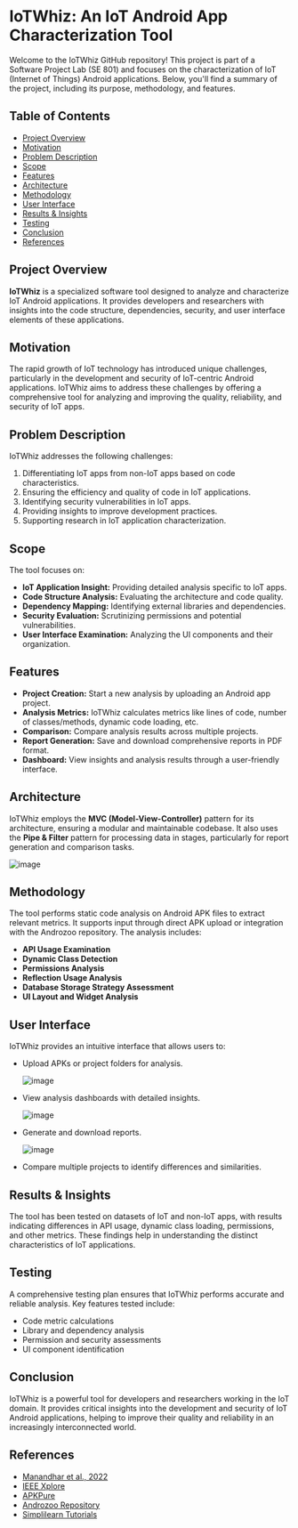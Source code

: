 # IoTWhiz: An IoT Android App Characterization Tool

Welcome to the IoTWhiz GitHub repository! This project is part of a Software Project Lab (SE 801) and focuses on the characterization of IoT (Internet of Things) Android applications. Below, you'll find a summary of the project, including its purpose, methodology, and features.

## Table of Contents

- [Project Overview](#project-overview)
- [Motivation](#motivation)
- [Problem Description](#problem-description)
- [Scope](#scope)
- [Features](#features)
- [Architecture](#architecture)
- [Methodology](#methodology)
- [User Interface](#user-interface)
- [Results & Insights](#results--insights)
- [Testing](#testing)
- [Conclusion](#conclusion)
- [References](#references)

## Project Overview

**IoTWhiz** is a specialized software tool designed to analyze and characterize IoT Android applications. It provides developers and researchers with insights into the code structure, dependencies, security, and user interface elements of these applications.

## Motivation

The rapid growth of IoT technology has introduced unique challenges, particularly in the development and security of IoT-centric Android applications. IoTWhiz aims to address these challenges by offering a comprehensive tool for analyzing and improving the quality, reliability, and security of IoT apps.

## Problem Description

IoTWhiz addresses the following challenges:
1. Differentiating IoT apps from non-IoT apps based on code characteristics.
2. Ensuring the efficiency and quality of code in IoT applications.
3. Identifying security vulnerabilities in IoT apps.
4. Providing insights to improve development practices.
5. Supporting research in IoT application characterization.

## Scope

The tool focuses on:
- **IoT Application Insight:** Providing detailed analysis specific to IoT apps.
- **Code Structure Analysis:** Evaluating the architecture and code quality.
- **Dependency Mapping:** Identifying external libraries and dependencies.
- **Security Evaluation:** Scrutinizing permissions and potential vulnerabilities.
- **User Interface Examination:** Analyzing the UI components and their organization.

## Features

- **Project Creation:** Start a new analysis by uploading an Android app project.
- **Analysis Metrics:** IoTWhiz calculates metrics like lines of code, number of classes/methods, dynamic code loading, etc.
- **Comparison:** Compare analysis results across multiple projects.
- **Report Generation:** Save and download comprehensive reports in PDF format.
- **Dashboard:** View insights and analysis results through a user-friendly interface.

## Architecture

IoTWhiz employs the **MVC (Model-View-Controller)** pattern for its architecture, ensuring a modular and maintainable codebase. It also uses the **Pipe & Filter** pattern for processing data in stages, particularly for report generation and comparison tasks.

![image](https://github.com/user-attachments/assets/6ccae7ba-9895-4ab9-92f6-4c46b0c58955)

## Methodology

The tool performs static code analysis on Android APK files to extract relevant metrics. It supports input through direct APK upload or integration with the Androzoo repository. The analysis includes:
- **API Usage Examination**
- **Dynamic Class Detection**
- **Permissions Analysis**
- **Reflection Usage Analysis**
- **Database Storage Strategy Assessment**
- **UI Layout and Widget Analysis**

## User Interface

IoTWhiz provides an intuitive interface that allows users to:
- Upload APKs or project folders for analysis.
  
  ![image](https://github.com/user-attachments/assets/0ec7dcc1-e27c-4297-9545-da0c7419edbf)

- View analysis dashboards with detailed insights.
  
  ![image](https://github.com/user-attachments/assets/ba8150f0-ad6a-456e-ba8b-1d3f641a76fa)

- Generate and download reports.
  
  ![image](https://github.com/user-attachments/assets/807d01c1-fb76-4d71-99d9-a5bd2f8697cc)

- Compare multiple projects to identify differences and similarities.

## Results & Insights

The tool has been tested on datasets of IoT and non-IoT apps, with results indicating differences in API usage, dynamic class loading, permissions, and other metrics. These findings help in understanding the distinct characteristics of IoT applications.

## Testing

A comprehensive testing plan ensures that IoTWhiz performs accurate and reliable analysis. Key features tested include:
- Code metric calculations
- Library and dependency analysis
- Permission and security assessments
- UI component identification

## Conclusion

IoTWhiz is a powerful tool for developers and researchers working in the IoT domain. It provides critical insights into the development and security of IoT Android applications, helping to improve their quality and reliability in an increasingly interconnected world.

## References

- [Manandhar et al., 2022](https://www.adwaitnadkarni.com/downloads/manandhar-ccs22.pdf)
- [IEEE Xplore](https://ieeexplore.ieee.org/stamp/stamp.jsp?arnumber=8986632)
- [APKPure](https://m.apkpure.com/#google_vignette)
- [Androzoo Repository](https://androzoo.uni.lu/)
- [Simplilearn Tutorials](https://www.simplilearn.com)
